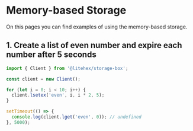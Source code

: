 # Memory-based Storage

On this pages you can find examples of using the memory-based storage.

## 1. Create a list of even number and expire each number after 5 seconds

```typescript
import { Client } from '@litehex/storage-box';

const client = new Client();

for (let i = 0; i < 10; i++) {
  client.lsetex('even', i, i * 2, 5);
}

setTimeout(() => {
  console.log(client.lget('even', 0)); // undefined
}, 5000);
```
